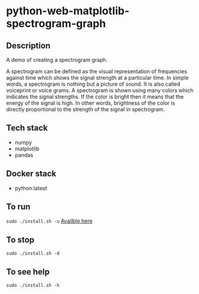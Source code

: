 # python-web-matplotlib-spectrogram-graph

## Description
A demo of creating a spectrogram graph.

A spectrogram can be defined as the visual representation of frequencies against time which shows the signal strength at a particular time. In simple words, a spectrogram is nothing but a picture of sound. It is also called voiceprint or voice grams. A spectrogram is shown using many colors which indicates the signal strengths. If the color is bright then it means that the energy of the signal is high. In other words, brightness of the color is directly proportional to the strength of the signal in spectrogram.

## Tech stack
- numpy
- matplotlib
- pandas

## Docker stack
- python:latest

## To run
`sudo ./install.sh -u`
[Availble here](http://localhost)

## To stop
`sudo ./install.sh -d`

## To see help
`sudo ./install.sh -h`

